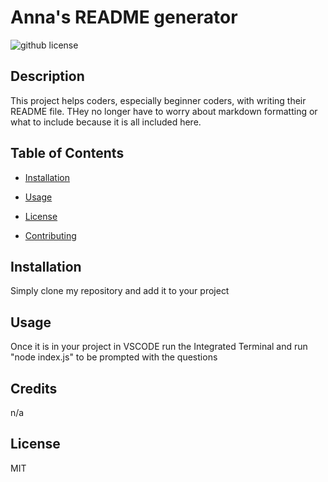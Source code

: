 # Anna's README generator
  ![github license](https://img.shields.io/badge/license-MIT-blue.svg)

## Description
This project helps coders, especially beginner coders, with writing their README file. THey no longer have to worry about markdown formatting or what to include because it is all included here.
      
      
## Table of Contents 

* [Installation](#installation)

* [Usage](#usage)

 
* [License](#license)


* [Contributing](#credits)



## Installation
 Simply clone my repository and add it to your project


## Usage
Once it is in your project in VSCODE run the Integrated Terminal and run "node index.js" to be prompted with the questions


## Credits
n/a


## License
MIT
      
      